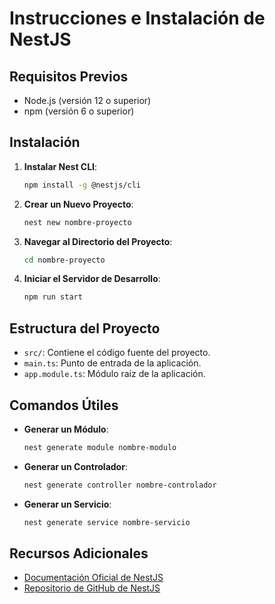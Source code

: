# Instrucciones e Instalación de NestJS

## Requisitos Previos

- Node.js (versión 12 o superior)
- npm (versión 6 o superior)

## Instalación

1. **Instalar Nest CLI**:

   ```bash
   npm install -g @nestjs/cli
   ```

2. **Crear un Nuevo Proyecto**:

   ```bash
   nest new nombre-proyecto
   ```

3. **Navegar al Directorio del Proyecto**:

   ```bash
   cd nombre-proyecto
   ```

4. **Iniciar el Servidor de Desarrollo**:
   ```bash
   npm run start
   ```

## Estructura del Proyecto

- `src/`: Contiene el código fuente del proyecto.
- `main.ts`: Punto de entrada de la aplicación.
- `app.module.ts`: Módulo raíz de la aplicación.

## Comandos Útiles

- **Generar un Módulo**:

  ```bash
  nest generate module nombre-modulo
  ```

- **Generar un Controlador**:

  ```bash
  nest generate controller nombre-controlador
  ```

- **Generar un Servicio**:
  ```bash
  nest generate service nombre-servicio
  ```

## Recursos Adicionales

- [Documentación Oficial de NestJS](https://docs.nestjs.com/)
- [Repositorio de GitHub de NestJS](https://github.com/nestjs/nest)

